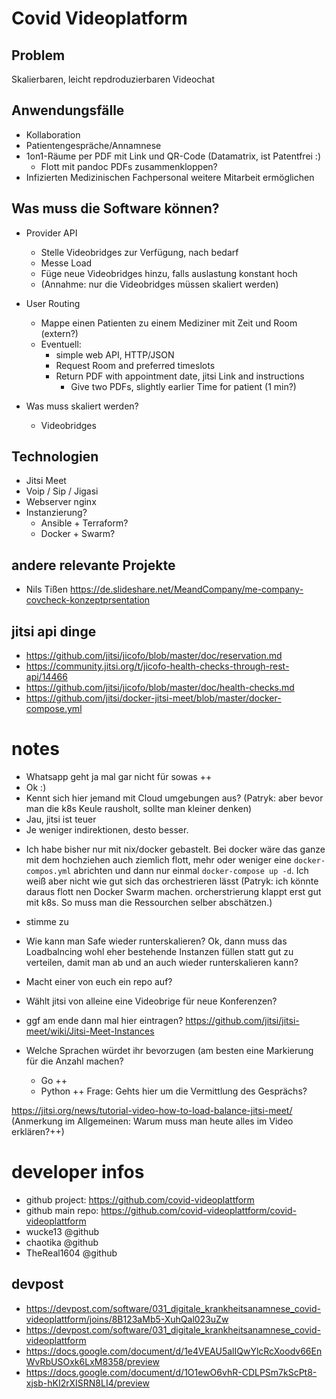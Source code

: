 # Covid Videoplatform

## Problem

Skalierbaren, leicht repdroduzierbaren Videochat

## Anwendungsfälle

+ Kollaboration
+ Patientengespräche/Annamnese
+ 1on1-Räume per PDF mit Link und QR-Code (Datamatrix, ist Patentfrei :)
    + Flott mit pandoc PDFs zusammenkloppen? 
+ Infizierten Medizinischen Fachpersonal weitere Mitarbeit ermöglichen

## Was muss die Software können?

+ Provider API
    + Stelle Videobridges zur Verfügung, nach bedarf
    + Messe Load
    + Füge neue Videobridges hinzu, falls auslastung konstant hoch
    + (Annahme: nur die Videobridges müssen skaliert werden)
+ User Routing
    + Mappe einen Patienten zu einem Mediziner mit Zeit und Room (extern?)
    + Eventuell:
        + simple web API, HTTP/JSON
        + Request Room and preferred timeslots
        + Return PDF with appointment date, jitsi Link and instructions
            + Give two PDFs, slightly earlier Time for patient (1 min?)

+ Was muss skaliert werden?
    + Videobridges

## Technologien

+ Jitsi Meet
+ Voip / Sip / Jigasi
+ Webserver nginx
+ Instanzierung?
    + Ansible + Terraform?
    + Docker + Swarm?

## andere relevante Projekte

+ Nils Tißen https://de.slideshare.net/MeandCompany/me-company-covcheck-konzeptprsentation



## jitsi api dinge

+ https://github.com/jitsi/jicofo/blob/master/doc/reservation.md
+ https://community.jitsi.org/t/jicofo-health-checks-through-rest-api/14466
+ https://github.com/jitsi/jicofo/blob/master/doc/health-checks.md
+ https://github.com/jitsi/docker-jitsi-meet/blob/master/docker-compose.yml

# notes

+ Whatsapp geht ja mal gar nicht für sowas ++
+ Ok :)
+ Kennt sich hier jemand mit Cloud umgebungen aus? (Patryk: aber bevor man die k8s Keule rausholt, sollte man kleiner denken)
+ Jau, jitsi ist teuer
+ Je weniger indirektionen, desto besser.
* Ich habe bisher nur mit nix/docker gebastelt. Bei docker wäre das ganze mit dem hochziehen auch ziemlich flott, mehr oder weniger eine `docker-compos.yml` abrichten und dann nur einmal `docker-compose up -d`. Ich weiß aber nicht wie gut sich das orchestrieren lässt (Patryk: ich könnte daraus flott nen Docker Swarm machen. orcherstrierung klappt erst gut mit k8s. So muss man die Ressourchen selber abschätzen.)
+ stimme zu
+ Wie kann man Safe wieder runterskalieren? Ok, dann muss das Loadbalncing wohl eher bestehende Instanzen füllen statt gut zu verteilen, damit man ab und an auch wieder runterskalieren kann?
+ Macht einer von euch ein repo auf? 
+ Wählt jitsi von alleine eine Videobrige für neue Konferenzen?
+ ggf am ende dann mal hier eintragen? https://github.com/jitsi/jitsi-meet/wiki/Jitsi-Meet-Instances

+ Welche Sprachen würdet ihr bevorzugen (am besten eine Markierung für die Anzahl machen?
    + Go ++
    + Python ++
  Frage: Gehts hier um die Vermittlung des Gesprächs?

https://jitsi.org/news/tutorial-video-how-to-load-balance-jitsi-meet/ (Anmerkung im Allgemeinen: Warum muss man heute alles im Video erklären?++)

# developer infos

+ github project: https://github.com/covid-videoplattform
+ github main repo: https://github.com/covid-videoplattform/covid-videoplattform
+ wucke13 @github
+ chaotika @github
+ TheReal1604 @github

## devpost

+ https://devpost.com/software/031_digitale_krankheitsanamnese_covid-videoplattform/joins/8B123aMb5-XuhQal023uZw
+ https://devpost.com/software/031_digitale_krankheitsanamnese_covid-videoplattform
+ https://docs.google.com/document/d/1e4VEAU5alIQwYlcRcXoodv66EnWvRbUSOxk6LxM8358/preview
+ https://docs.google.com/document/d/1O1ewO6vhR-CDLPSm7kScPt8-xjsb-hKI2rXISRN8LI4/preview
